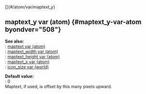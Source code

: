 []{#/atom/var/maptext_y}    
## maptext_y var (atom) {#maptext_y-var-atom byondver="508"}    
**See also:**    
:   [maptext var (atom)](/ref/atom/var/maptext/maptext.md)    
:   [maptext_width var (atom)](/ref/atom/var/maptext_width/maptext_width.md)    
:   [maptext_height var (atom)](/ref/atom/var/maptext_height/maptext_height.md)    
:   [maptext_x var (atom)](/ref/atom/var/maptext_x/maptext_x.md)    
:   [icon_size var (world)](/ref/world/var/icon_size/icon_size.md)    
<!-- -->    
**Default value:**    
:   0    
Maptext, if used, is offset by this many pixels upward.  